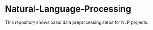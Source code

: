 # Natural-Language-Processing

This repository shows basic data preprocessing steps for NLP projects.